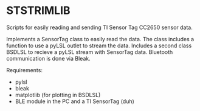 # STSTRIMLIB
Scripts for easily reading and sending TI Sensor Tag CC2650 sensor data.


Implements a SensorTag class to easily read the data. The class includes a function to use a pyLSL outlet to stream the data.
Includes a second class BSDLSL to recieve a pyLSL stream with SensorTag data.
Bluetooth communication is done via Bleak.

Requirements:
- pylsl
- bleak
- matplotlib (for plotting in BSDLSL)
- BLE module in the PC and a TI SensorTag (duh)

